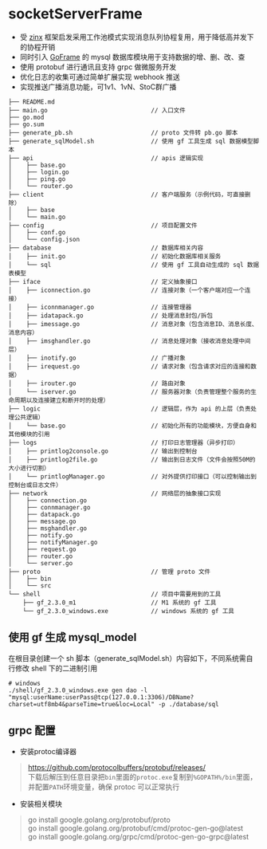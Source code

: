 # socketServerFrame

- 受 [zinx](https://github.com/aceld/zinx) 框架启发采用工作池模式实现消息队列协程复用，用于降低高并发下的协程开销
- 同时引入 [GoFrame](https://github.com/gogf/gf) 的 mysql 数据库模块用于支持数据的增、删、改、查
- 使用 protobuf 进行通讯且支持 grpc 做微服务开发
- 优化日志的收集可通过简单扩展实现 webhook 推送
- 实现推送广播消息功能，可1v1、1vN、StoC群广播

```
├── README.md
├── main.go                             // 入口文件
├── go.mod
├── go.sum
├── generate_pb.sh                      // proto 文件转 pb.go 脚本
├── generate_sqlModel.sh                // 使用 gf 工具生成 sql 数据模型脚本
├── api                                 // apis 逻辑实现
│    ├── base.go
│    ├── login.go
│    ├── ping.go
│    └── router.go
├── client                              // 客户端服务（示例代码，可直接删除）
│    ├── base
│    └── main.go
├── config                              // 项目配置文件
│    ├── conf.go
│    └── config.json
├── database                            // 数据库相关内容
│    ├── init.go                        // 初始化数据库相关服务
│    └── sql                            // 使用 gf 工具自动生成的 sql 数据表模型
├── iface                               // 定义抽象接口
│    ├── iconnection.go                 // 连接对象（一个客户端对应一个连接）
│    ├── iconnmanager.go                // 连接管理器
│    ├── idatapack.go                   // 处理消息封包/拆包
│    ├── imessage.go                    // 消息对象（包含消息ID、消息长度、消息内容）
│    ├── imsghandler.go                 // 消息处理对象（接收消息处理中间层）
│    ├── inotify.go                     // 广播对象
│    ├── irequest.go                    // 请求对象（包含请求对应的连接和数据）
│    ├── irouter.go                     // 路由对象
│    └── iserver.go                     // 服务器对象（负责管理整个服务的生命周期以及连接建立和断开时的处理）
├── logic                               // 逻辑层，作为 api 的上层（负责处理公共逻辑）
│    └── base.go                        // 初始化所有的功能模块，方便自身和其他模块的引用
├── logs                                // 打印日志管理器（异步打印）
│    ├── printlog2console.go            // 输出到控制台
│    ├── printlog2file.go               // 输出到日志文件（文件会按照50M的大小进行切割）
│    └── printlogManager.go             // 对外提供打印接口（可以控制输出到控制台或日志文件）
├── network                             // 网络层的抽象接口实现
│    ├── connection.go
│    ├── connmanager.go
│    ├── datapack.go
│    ├── message.go
│    ├── msghandler.go
│    ├── notify.go
│    ├── notifyManager.go
│    ├── request.go
│    ├── router.go
│    └── server.go
├── proto                               // 管理 proto 文件
│    ├── bin
│    └── src
└── shell                               // 项目中需要用到的工具
    ├── gf_2.3.0_m1                     // M1 系统的 gf 工具
    └── gf_2.3.0_windows.exe            // windows 系统的 gf 工具
```

## 使用 gf 生成 mysql_model

在根目录创建一个 sh 脚本（generate_sqlModel.sh）内容如下，不同系统需自行修改 shell 下的二进制引用

```shell
# windows
./shell/gf_2.3.0_windows.exe gen dao -l "mysql:userName:userPass@tcp(127.0.0.1:3306)/DBName?charset=utf8mb4&parseTime=true&loc=Local" -p ./database/sql
```

## grpc 配置

- 安装protoc编译器

> https://github.com/protocolbuffers/protobuf/releases/  
> 下载后解压到任意目录把`bin`里面的`protoc.exe`复制到`%GOPATH%/bin`里面，并配置`PATH`环境变量，确保 protoc 可以正常执行

- 安装相关模块

> go install google.golang.org/protobuf/proto  
> go install google.golang.org/protobuf/cmd/protoc-gen-go@latest  
> go install google.golang.org/grpc/cmd/protoc-gen-go-grpc@latest  
